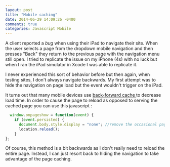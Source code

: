 ```yaml
---
layout: post
title: "Mobile caching"
date: 2014-06-29 14:09:26 -0400
comments: true
categories: Javascript Mobile
---
```

<p>A client reported a <em>bug</em> when using their iPad to navigate their site.
When the user selects a page from the dropdown mobile navigation and then presses
"Back" they return to the previous page with the navigation menu still open. I tried
to replicate the issue on my iPhone (4s) with no luck but when I ran the iPad simulator
in Xcode I was able to replicate it.<p>

<p>I never experienced this sort of behavior before but then again, when testing sites,
I don't always navigate backwards. My first attempt was to hide the navigation on page
load but the event wouldn't trigger on the iPad.</p>

<p>It turns out that many mobile devices use
<a href="https://developer.mozilla.org/en-US/docs/Using_Firefox_1.5_caching">back-forward cache
</a>to decrease load time. In order to cause the page to reload as opposed to serving the
cached page you can use this javascript : </p>

``` javascript
  window.onpageshow = function(event) {
    if (event.persisted) {
      document.body.style.display = "none"; //remove the occasional page flash
      location.reload();
    }
};
```

<p>Of course, this method is a bit backwards as I don't really need to reload the
entire page. Instead, I can just resort back to hiding the navigation to take
advantage of the page caching.</p>

